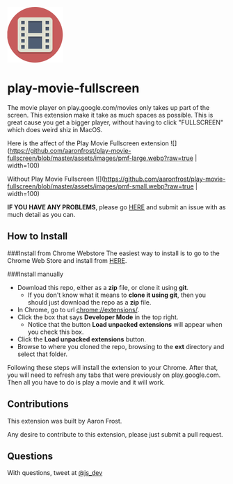 ![](https://github.com/aaronfrost/play-movie-fullscreen/blob/master/ext/logos/128_video.png?raw=true)
# play-movie-fullscreen
The movie player on play.google.com/movies only takes up part of the screen. 
This extension make it take as much spaces as possible. This is great cause 
you get a bigger player, without having to click "FULLSCREEN" which does weird 
shiz in MacOS. 

Here is the affect of the Play Movie Fullscreen extension
![](https://github.com/aaronfrost/play-movie-fullscreen/blob/master/assets/images/pmf-large.webp?raw=true | width=100)  

Without Play Movie Fullscreen
![](https://github.com/aaronfrost/play-movie-fullscreen/blob/master/assets/images/pmf-small.webp?raw=true | width=100)

**IF YOU HAVE ANY PROBLEMS**, please go [HERE](https://github.com/aaronfrost/play-movie-fullscreen/issues) 
and submit an issue with as much detail as you can. 


## How to Install

###Install from Chrome Webstore
The easiest way to install is to go to the Chrome Web Store and install from [HERE](https://chrome.google.com/webstore/detail/play-movies-fullscreen/nienaghdopiidkcmeoadejnnjangghnm). 

###Install manually
- Download this repo, either as a **zip** file, or clone it using **git**. 
    - If you don't know what it means to __clone it using git__, then you should just download the repo as a **zip** file.  
- In Chrome, go to url [chrome://extensions/](chrome://extensions/).
- Click the box that says **Developer Mode** in the top right.
    - Notice that the button **Load unpacked extensions** will appear when you check this box. 
- Click the **Load unpacked extensions** button.
- Browse to where you cloned the repo, browsing to the **ext** directory and select that folder. 

Following these steps will install the extension to your Chrome. After that, you will need to refresh any tabs that were previously on play.google.com. Then all you have to do is play a movie and it will work.
 
## Contributions

This extension was built by Aaron Frost. 

Any desire to contribute to this extension, please just submit a pull request. 

## Questions

With questions, tweet at [@js_dev](https://twitter.com/js_dev)